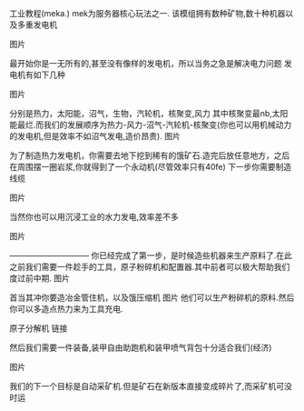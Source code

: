 工业教程(meka.)
mek为服务器核心玩法之一.
该模组拥有数种矿物,数十种机器以及多重发电机

图片

最开始你是一无所有的,甚至没有像样的发电机，所以当务之急是解决电力问题
发电机有如下几种

图片

分别是热力，太阳能，沼气，生物，汽轮机，核聚变,风力
其中核聚变最nb,太阳能最烂.而我们的发展顺序为热力-风力-沼气-汽轮机-核聚变(你也可以用机械动力的发电机,但是效率不如沼气发电,造价昂贵).   图片

为了制造热力发电机，你需要去地下挖到稀有的饿矿石.造完后放任意地方，之后在周围摆一圈岩浆,你就得到了一个永动机(尽管效率只有40fe)
下一步你需要制造线缆

图片


当然你也可以用沉浸工业的水力发电,效率差不多

图片

——————————
你已经完成了第一步，是时候造些机器来生产原料了.在此之前我们需要一件趁手的工具，原子粉碎机和配置器.其中前者可以极大帮助我们度过前中期.   图片

首当其冲你要造冶金管住机，以及饿压缩机  图片   他们可以生产粉碎机的原料.然后你可以多造点热力来为工具充电.

原子分解机  链接

然后我们需要一件装备,装甲自由助跑机和装甲喷气背包十分适合我们(经济)  

图片

我们的下一个目标是自动采矿机.但是矿石在新版本直接变成碎片了,而采矿机可没时运

